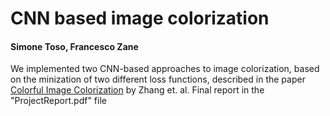 # CNN based image colorization
#### Simone Toso, Francesco Zane
We implemented two CNN-based approaches to image colorization, based on the minization of two different loss functions, described in the paper [Colorful Image Colorization](https://arxiv.org/abs/1603.08511) by Zhang et. al. Final report in the "ProjectReport.pdf" file
